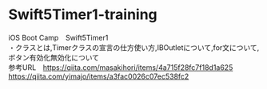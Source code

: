 # Swift5Timer1-training
iOS Boot Camp　Swift5Timer1  
・クラスとは,Timerクラスの宣言の仕方使い方,IBOutletについて,for文について,ボタン有効化無効化について  
参考URL　https://qiita.com/masakihori/items/4a715f28fc7f18d1a625
https://qiita.com/yimajo/items/a3fac0026c07ec538fc2
